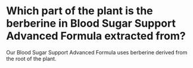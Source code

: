 # Which part of the plant is the berberine in Blood Sugar Support Advanced Formula extracted from?

Our Blood Sugar Support Advanced Formula uses berberine derived from the root of the plant.